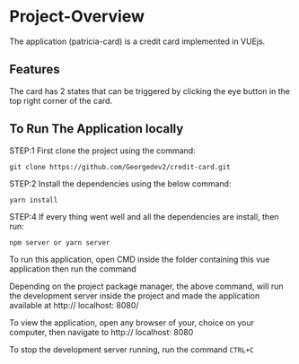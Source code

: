 # Project-Overview

The application (patricia-card) is a credit card implemented in VUEjs.

## Features

The card has 2 states that can be triggered by clicking the eye button in the top right corner of the card.

## To Run The Application locally

STEP:1 First clone the project using the command:

```
git clone https://github.com/Georgedev2/credit-card.git
```

STEP:2 Install the dependencies using the below command:

```
yarn install
```

STEP:4 If every thing went well and all the dependencies are install, then run:

```
npm server or yarn server
```

To run this application, open CMD inside the folder containing this vue application then run the command

Depending on the project package manager, the above command, will run the development server inside the project and made the application available at http:// localhost: 8080/

To view the application, open any browser of your, choice on your computer, then navigate to http:// localhost: 8080

To stop the development server running, run the command `CTRL+C`



